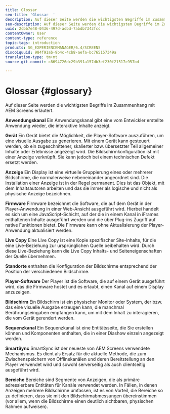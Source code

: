 ```yaml
---
title: Glossar
seo-title: 'Glossar  '
description: Auf dieser Seite werden die wichtigsten Begriffe im Zusammenhang mit AEM Screens erläutert.
seo-description: Auf dieser Seite werden die wichtigsten Begriffe im Zusammenhang mit AEM Screens erläutert.
uuid: 2cbb7e48-0436-497d-adbd-7abdb7343fcc
contentOwner: User
content-type: reference
topic-tags: introduction
products: SG_EXPERIENCEMANAGER/6.4/SCREENS
discoiquuid: 984f91ab-9b4c-4cb8-aefa-bc765157349a
translation-type: tm+mt
source-git-commit: c8694726dc29b391a157db3ef230f21517c957bd

---
```



# Glossar  {#glossary}

Auf dieser Seite werden die wichtigsten Begriffe im Zusammenhang mit AEM Screens erläutert.

**Anwendungskanal** Ein Anwendungskanal gibt eine vom Entwickler erstellte Anwendung wieder, die interaktive Inhalte anzeigt.

**Gerät** Ein Gerät bietet die Möglichkeit, die Player-Software auszuführen, um eine visuelle Ausgabe zu generieren. Mit einem Gerät kann gesteuert werden, ob ein zugeschnittener, skalierter bzw. übersetzter Teil allgemeiner Inhalte oder Erlebnisse angezeigt wird. Die Bildschirmkonfiguration ist mit einer Anzeige verknüpft. Sie kann jedoch bei einem technischen Defekt ersetzt werden.

**Anzeige** Ein Display ist eine virtuelle Gruppierung eines oder mehrerer Bildschirme, die normalerweise nebeneinander angeordnet sind. Die Installation einer Anzeige ist in der Regel permanent. Dies ist das Objekt, mit dem Inhaltsautoren arbeiten und das sie immer als logische und nicht als physische Anzeige bezeichnen.

**Firmware** Firmware bezeichnet die Software, die auf dem Gerät in der Player-Anwendung in einer Web-Ansicht ausgeführt wird. Hierbei handelt es sich um eine JavaScript-Schicht, auf der die in einem Kanal in iFrames enthaltenen Inhalte ausgeführt werden und die über Plug-ins Zugriff auf native Funktionen bietet. Die Firmware kann ohne Aktualisierung der Player-Anwendung aktualisiert werden.

**Live Copy** Eine Live Copy ist eine Kopie spezifischer Site-Inhalte, für die eine Live-Beziehung zur ursprünglichen Quelle beibehalten wird. Durch diese Live-Beziehung kann die Live Copy Inhalts- und Seiteneigenschaften der Quelle übernehmen.

**Standorte** enthalten die Konfiguration der Bildschirme entsprechend der Position der verschiedenen Bildschirme.

**Player-Software** Der Player ist die Software, die auf einem Gerät ausgeführt wird, das die Firmware hostet und es erlaubt, einen Kanal auf einem Display anzuzeigen.

**Bildschirm** Ein Bildschirm ist ein physischer Monitor oder System, der bzw. das eine visuelle Ausgabe erzeugen kann, die manchmal Berührungseingaben empfangen kann, um mit dem Inhalt zu interagieren, die vom Gerät gerendert werden.

**Sequenzkanal** Ein Sequenzkanal ist eine Entitätsseite, die Sie erstellen können und Komponenten enthalten, die in einer Diashow einzeln angezeigt werden.

**SmartSync** SmartSync ist der neueste von AEM Screens verwendete Mechanismus. Es dient als Ersatz für die aktuelle Methode, die zum Zwischenspeichern von Offlinekanälen und deren Bereitstellung an den Player verwendet wird und sowohl serverseitig als auch clientseitig ausgeführt wird.

**Bereiche** Bereiche sind Segmente von Anzeigen, die als primäre adressierbare Entitäten für Kanäle verwendet werden. In Fällen, in denen Anzeigen mehrere Bildschirme umfassen, ist es von Vorteil, die Bereiche so zu definieren, dass sie mit den Bildschirmabmessungen übereinstimmen (vor allem, wenn die Bildschirme einen deutlich sichtbaren, physischen Rahmen aufweisen).
